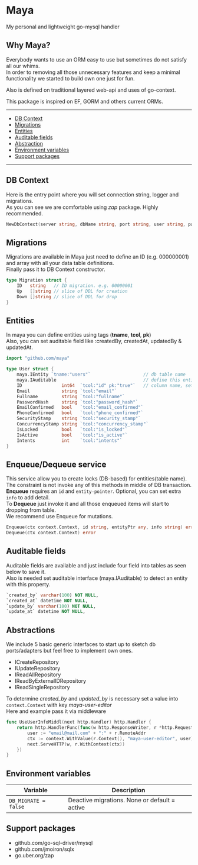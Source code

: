 # Maya
My personal and lightweight go-mysql handler

## Why Maya?
Everybody wants to use an ORM easy to use but sometimes do not satisfy all our whims.  
In order to removing all those unnecessary features and keep a minimal functionality we started to build own one just for fun.  

Also is defined on traditional layered web-api and uses of go-context.

This package is inspired on EF, GORM and others current ORMs.

---------------------------------------
- [DB Context](#db-context)
- [Migrations](#migrations)
- [Entities](#entities)
- [Auditable fields](#auditable-fields)
- [Abstraction](#abstrations)
- [Environment variables](#environment-variables)
- [Support packages](#support-packages)
---------------------------------------

## DB Context
Here is the entry point where you will set connection string, logger and migrations.  
As you can see we are comfortable using _zap_ package. Highly recommended.  
``` go
NewDbContext(server string, dbName string, port string, user string, pass string, logger *zap.Logger, migrations []Migration) *dbContext
```

## Migrations
Migrations are available in Maya just need to define an ID (e.g. 000000001) and array with all your data table definitions.  
Finally pass it to DB Context constructor.
``` go
type Migration struct {
	ID   string   // ID migration. e.g. 00000001
	Up   []string // slice of DDL for creation
	Down []string // slice of DDL for drop
}
```
## Entities
In maya you can define entities using tags (__tname__, __tcol__, __pk__)  
Also, you can set auditable field like :createdBy, createdAt, updatedBy & updatedAt.
``` go
import "github.com/maya"

type User struct {
	maya.IEntity `tname:"users"`                    // db table name
	maya.IAuditable                                 // define this entity is using auditable fields
	ID               int64  `tcol:"id" pk:"true"`   // column name, set as primary key (can be any)
	Email            string `tcol:"email"`
	Fullname         string `tcol:"fullname"`
	PasswordHash     string `tcol:"password_hash"`
	EmailConfirmed   bool   `tcol:"email_confirmed"`
	PhoneConfirmed   bool   `tcol:"phone_confirmed"`
	SecurityStamp    string `tcol:"security_stamp"`
	ConcurrencyStamp string `tcol:"concurrency_stamp"`
	IsLocked         bool   `tcol:"is_locked"`
	IsActive         bool   `tcol:"is_active"`
	Intents          int    `tcol:"intents"`
}
```

## Enqueue/Dequeue service
This service allow you to create locks (DB-based) for entities(table name). The constraint is not invoke any of this methods in middle of DB transaction.  
__Enqueue__ requires an `id` and `entity-pointer`. Optional, you can set extra `info` to add detail.  
To __Dequeue__ just invoke it and all those enqueued items will start to dropping from table.  
We recommend use Enqueue for mutations.
``` go
Enqueue(ctx context.Context, id string, entityPtr any, info string) error
Dequeue(ctx context.Context) error
```

## Auditable fields
Auditable fields are available and just include four field into tables as seen below to save it.  
Also is needed set auditable interface (maya.IAuditable) to detect an entity with this property.
``` sql
`created_by` varchar(100) NOT NULL,
`created_at` datetime NOT NULL,
`update_by` varchar(100) NOT NULL,
`update_at` datetime NOT NULL,
```

## Abstractions
We include 5 basic generic interfaces to start up to sketch db ports/adapters but feel free to implement own ones.
- ICreateRepository
- IUpdateRepository
- IReadAllRepository
- IReadByExternalIDRepository
- IReadSingleRepository

To determine _created_by_ and _updated_by_ is necessary set a value into `context.Context` with key _maya-user-editor_  
Here and example pass it via middleware
``` go
func UseUserInfoMiddl(next http.Handler) http.Handler {
	return http.HandlerFunc(func(w http.ResponseWriter, r *http.Request) {
		user := "email@mail.com" + ":" + r.RemoteAddr
		ctx := context.WithValue(r.Context(), "maya-user-editor", user)
		next.ServeHTTP(w, r.WithContext(ctx))
	})
}
```



## Environment variables
|Variable|Description|
|--------|-----------|
|```DB_MIGRATE = false```|Deactive migrations. None or default = active|


## Support packages
- github.com/go-sql-driver/mysql
- github.com/jmoiron/sqlx
- go.uber.org/zap
